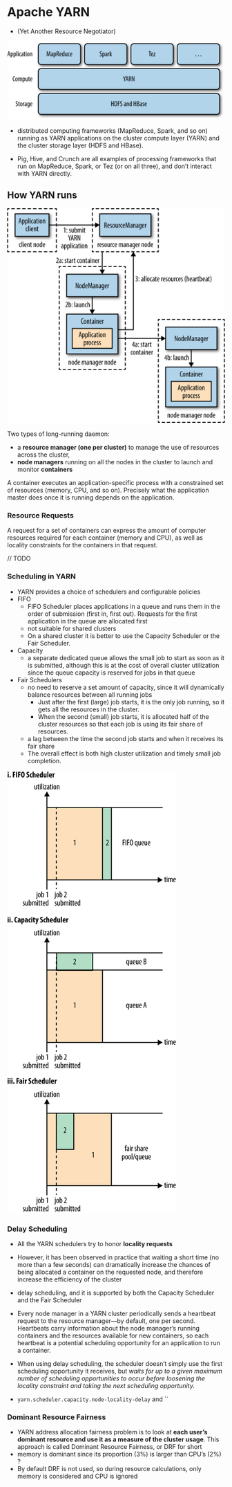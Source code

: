 
# Apache YARN 

* (Yet Another Resource Negotiator)

![](.README-yarn_images/yarn_arch.png)

* distributed computing frameworks (MapReduce, Spark, and so on) running as YARN applications on the cluster compute layer (YARN) and the cluster storage layer (HDFS and HBase).

* Pig, Hive, and Crunch are all examples of processing frameworks that run on MapReduce, Spark, or Tez (or on all three), and don’t interact with YARN directly.


## How YARN runs
![](.README-yarn_images/yarn_runs.png)

Two types of long-running daemon: 

* a **resource manager (one per cluster)** to manage the use of resources across the cluster, 
* **node managers** running on all the nodes in the cluster to launch and monitor **containers**


A container executes an application-specific process with a constrained set of resources (memory, CPU, and so on).
Precisely what the application master does once it is running depends on the application.

### Resource Requests
A request for a set of containers can express the amount of computer resources required for each container (memory and CPU), as well as locality constraints for the containers in that request.



// TODO

### Scheduling in YARN

* YARN provides a choice of schedulers and configurable policies
* FIFO
    * FIFO Scheduler places applications in a queue and runs them in the order of submission (first in, first out). Requests for the first application in the queue are allocated first
    * not suitable for shared clusters
    * On a shared cluster it is better to use the Capacity Scheduler or the Fair Scheduler.
* Capacity
    * a separate dedicated queue allows the small job to start as soon as it is submitted, although this is at the cost of overall cluster utilization since the queue capacity is reserved for jobs in that queue
* Fair Schedulers
    * no need to reserve a set amount of capacity, since it will dynamically balance resources between all running jobs
        * Just after the first (large) job starts, it is the only job running, so it gets all the resources in the cluster. 
        * When the second (small) job starts, it is allocated half of the cluster resources so that each job is using its fair share of resources.
    * a lag between the time the second job starts and when it receives its fair share
    * The overall effect is both high cluster utilization and timely small job completion.
    
![](.README-yarn_images/scheduling_yarn.png)




### Delay Scheduling

* All the YARN schedulers try to honor **locality requests**
* However, it has been observed in practice that waiting a short time (no more than a few seconds) can dramatically increase the chances of being allocated a container on the requested node, and therefore increase the efficiency of the cluster
* delay scheduling, and it is supported by both the Capacity Scheduler and the Fair Scheduler

* Every node manager in a YARN cluster periodically sends a heartbeat request to the resource manager—by default, one per second. Heartbeats carry information about the node manager’s running containers and the resources available for new containers, so each heartbeat is a potential scheduling opportunity for an application to run a container.
* When using delay scheduling, the scheduler doesn’t simply use the first scheduling opportunity it receives, but _waits for up to a given maximum number of scheduling opportunities to occur before loosening the locality constraint and taking the next scheduling opportunity._
* `yarn.scheduler.capacity.node-locality-delay` and ``


### Dominant Resource Fairness

* YARN address allocation fairness problem is to look at **each user’s dominant resource and use it as a measure of the cluster usage**. This approach is called Dominant Resource Fairness, or DRF for short
* memory is dominant since its proportion (3%) is larger than CPU’s (2%) ?
* By default DRF is not used, so during resource calculations, only memory is considered and CPU is ignored
